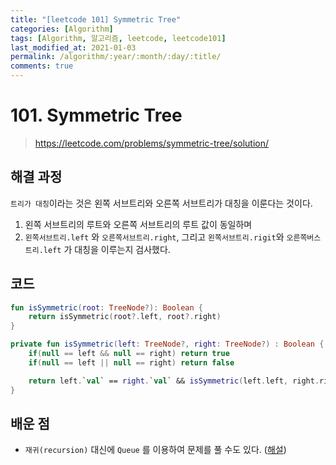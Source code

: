 ```yaml
---
title: "[leetcode 101] Symmetric Tree"
categories: [Algorithm]
tags: [Algorithm, 알고리즘, leetcode, leetcode101]
last_modified_at: 2021-01-03
permalink: /algorithm/:year/:month/:day/:title/
comments: true
---
```


# 101. Symmetric Tree

> https://leetcode.com/problems/symmetric-tree/solution/

## 해결 과정

`트리가 대칭`이라는 것은 왼쪽 서브트리와 오른쪽 서브트리가 대칭을 이룬다는 것이다.

1. 왼쪽 서브트리의 루트와 오른쪽 서브트리의 루트 값이 동일하며
2. `왼쪽서브트리.left` 와 `오른쪽서브트리.right`, 그리고 `왼쪽서브트리.rigit`와 `오른쪽버스트리.left` 가 대칭을 이루는지 검사했다.

## 코드

```kotlin
fun isSymmetric(root: TreeNode?): Boolean {
    return isSymmetric(root?.left, root?.right)
}

private fun isSymmetric(left: TreeNode?, right: TreeNode?) : Boolean {
    if(null == left && null == right) return true
    if(null == left || null == right) return false

    return left.`val` == right.`val` && isSymmetric(left.left, right.right)  && isSymmetric(left.right, right.left)
}
```

## 배운 점

- `재귀(recursion)` 대신에 `Queue` 를 이용하여 문제를 풀 수도 있다. ([해설](https://leetcode.com/problems/symmetric-tree/solution/))
